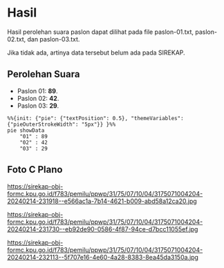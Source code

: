 # Hasil

Hasil perolehan suara paslon dapat dilihat pada file paslon-01.txt, paslon-02.txt, dan paslon-03.txt.

Jika tidak ada, artinya data tersebut belum ada pada SIREKAP.

## Perolehan Suara

 * Paslon 01: **89**.
 * Paslon 02: **42**.
 * Paslon 03: **29**.

```mermaid
%%{init: {"pie": {"textPosition": 0.5}, "themeVariables": {"pieOuterStrokeWidth": "5px"}} }%%
pie showData
    "01" : 89
    "02" : 42
    "03" : 29
```
## Foto C Plano

https://sirekap-obj-formc.kpu.go.id/f783/pemilu/ppwp/31/75/07/10/04/3175071004204-20240214-231918--e566ac1a-7b14-4621-b009-abd58a12ca20.jpg

https://sirekap-obj-formc.kpu.go.id/f783/pemilu/ppwp/31/75/07/10/04/3175071004204-20240214-231730--eb92de90-0586-4f87-94ce-d7bcc11055ef.jpg

https://sirekap-obj-formc.kpu.go.id/f783/pemilu/ppwp/31/75/07/10/04/3175071004204-20240214-232113--5f707e16-4e60-4a28-8383-8ea45da3150a.jpg
